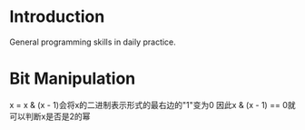 # Introduction

General programming skills in daily practice.

# Bit Manipulation

x = x & (x - 1)会将x的二进制表示形式的最右边的"1"变为0
因此x & (x - 1) == 0就可以判断x是否是2的幂
